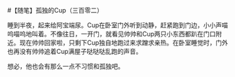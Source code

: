 #【随笔】孤独的Cup（三百零二）

睡到半夜，起来给阿宝端尿。Cup在卧室门外听到动静，赶紧跑到门边，小小声喵呜喵呜地叫着。不像往日，一开门，就看见帅帅和Cup两只小东西都趴在门口附近。现在帅帅回家啦，只剩下Cup独自地跑过来求蹭求亲热。在卧室睡觉时，门外也再没有帅帅追着Cup满屋子哒哒哒乱跑的声音。

想必，他也会有那么一点不习惯和孤独吧。